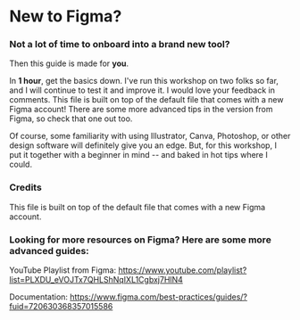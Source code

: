 # New to Figma?

### Not a lot of time to onboard into a brand new tool?

Then this guide is made for **you**. 

In **1 hour**, get the basics down. I've run this workshop on two folks so far, and I will continue to test it and improve it. I would love your feedback in comments. This file is built on top of the default file that comes with a new Figma account! There are some more advanced tips in the version from Figma, so check that one out too.

Of course, some familiarity with using Illustrator, Canva, Photoshop, or other design software will definitely give you an edge. But, for this workshop, I put it together with a beginner in mind -- and baked in hot tips where I could.

### Credits

This file is built on top of the default file that comes with a new Figma account.

### Looking for more resources on Figma? Here are some more advanced guides:

YouTube Playlist from Figma:
https://www.youtube.com/playlist?list=PLXDU_eVOJTx7QHLShNqIXL1Cgbxj7HlN4

Documentation:
https://www.figma.com/best-practices/guides/?fuid=720630368357015586

